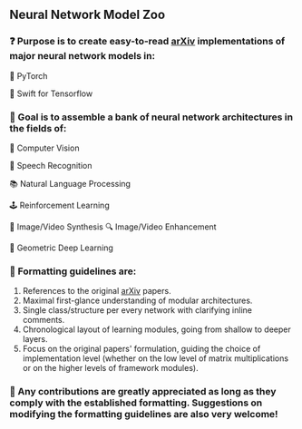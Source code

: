 ## Neural Network Model Zoo

### :question: Purpose is to create easy-to-read [arXiv](https://arxiv.org/) implementations of major neural network models in:

:dragon: PyTorch

:eagle: Swift for Tensorflow

### :dart: Goal is to assemble a bank of neural network architectures in the fields of:

:eyes: Computer Vision

:speech_balloon: Speech Recognition

:books: Natural Language Processing

:joystick: Reinforcement Learning

:art: Image/Video Synthesis
:mag: Image/Video Enhancement

:dna: Geometric Deep Learning

### :straight_ruler: Formatting guidelines are:

1. References to the original [arXiv](https://arxiv.org/) papers.
2. Maximal first-glance understanding of modular architectures.
3. Single class/structure per every network with clarifying inline comments.
4. Chronological layout of learning modules, going from shallow to deeper layers.
5. Focus on the original papers' formulation, guiding the choice of implementation level (whether on the low level of matrix multiplications or on the higher levels of framework modules).

### :hugs: Any contributions are greatly appreciated as long as they comply with the established formatting. Suggestions on modifying the formatting guidelines are also very welcome!
